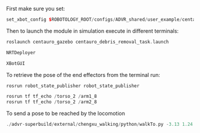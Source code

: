 First make sure you set:

```cpp
set_xbot_config $ROBOTOLOGY_ROOT/configs/ADVR_shared/user_example/centauro_debris.yaml
```

Then to launch the module in simulation execute in different terminals:

```cpp
roslaunch centauro_gazebo centauro_debris_removal_task.launch
```

```cpp
NRTDeployer
```

```cpp
XBotGUI
```

To retrieve the pose of the end effectors from the terminal run:
```cpp
rosrun robot_state_publisher robot_state_publisher
```

```cpp
rosrun tf tf_echo /torso_2 /arm1_8
rosrun tf tf_echo /torso_2 /arm2_8
```

To send a pose to be reached by the locomotion
```cpp
./advr-superbuild/external/chengxu_walking/python/walkTo.py -3.13 1.24 90
```